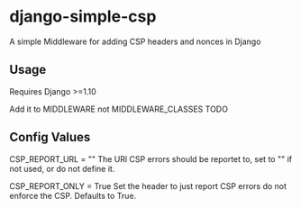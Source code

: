 # django-simple-csp

A simple Middleware for adding CSP headers and nonces in Django

## Usage

Requires Django >=1.10

Add it to MIDDLEWARE not MIDDLEWARE_CLASSES
TODO

## Config Values

CSP_REPORT_URL = ""
The URl CSP errors should be reportet to, set to "" if not used, or do not define it.

CSP_REPORT_ONLY = True
Set the header to just report CSP errors do not enforce the CSP. Defaults to True.